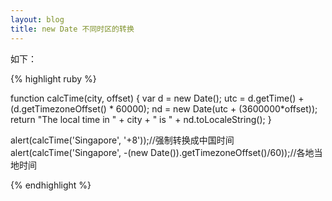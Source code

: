 ```yaml
---
layout: blog
title: new Date 不同时区的转换
---
```


如下：


{% highlight ruby %}

function calcTime(city, offset) { 
  var d = new Date(); 
  utc = d.getTime() + (d.getTimezoneOffset() * 60000); 
  nd = new Date(utc + (3600000*offset)); 
  return "The local time in " + city + " is " + nd.toLocaleString(); 
}

alert(calcTime('Singapore', '+8'));//强制转换成中国时间
alert(calcTime('Singapore', -(new Date()).getTimezoneOffset()/60));//各地当地时间

{% endhighlight %}